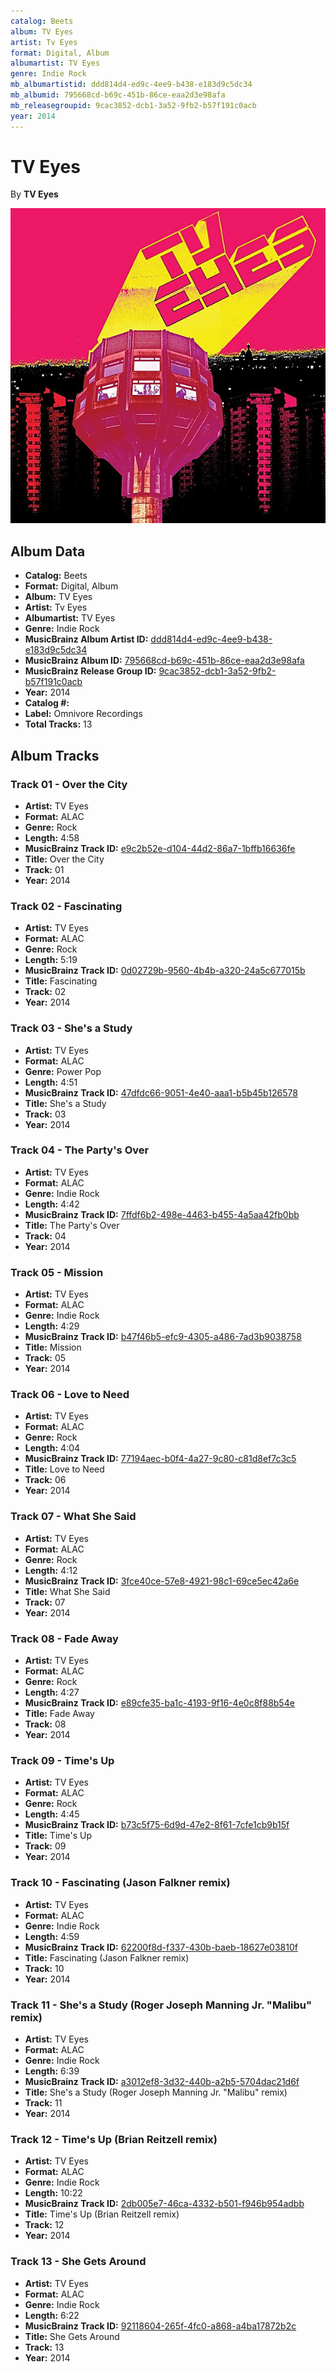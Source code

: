 ```yaml
---
catalog: Beets
album: TV Eyes
artist: Tv Eyes
format: Digital, Album
albumartist: TV Eyes
genre: Indie Rock
mb_albumartistid: ddd814d4-ed9c-4ee9-b438-e183d9c5dc34
mb_albumid: 795668cd-b69c-451b-86ce-eaa2d3e98afa
mb_releasegroupid: 9cac3852-dcb1-3a52-9fb2-b57f191c0acb
year: 2014
---
```


# TV Eyes

By **TV Eyes**

![](../../assets/beetscovers/Tv_Eyes-TV_Eyes.jpg)

## Album Data

- **Catalog:** Beets
- **Format:** Digital, Album
- **Album:** TV Eyes
- **Artist:** Tv Eyes
- **Albumartist:** TV Eyes
- **Genre:** Indie Rock
- **MusicBrainz Album Artist ID:** [ddd814d4-ed9c-4ee9-b438-e183d9c5dc34](https://musicbrainz.org/artist/ddd814d4-ed9c-4ee9-b438-e183d9c5dc34)
- **MusicBrainz Album ID:** [795668cd-b69c-451b-86ce-eaa2d3e98afa](https://musicbrainz.org/release/795668cd-b69c-451b-86ce-eaa2d3e98afa)
- **MusicBrainz Release Group ID:** [9cac3852-dcb1-3a52-9fb2-b57f191c0acb](https://musicbrainz.org/release-group/9cac3852-dcb1-3a52-9fb2-b57f191c0acb)
- **Year:** 2014
- **Catalog #:** 
- **Label:** Omnivore Recordings
- **Total Tracks:** 13

## Album Tracks

### Track 01 - Over the City

- **Artist:** TV Eyes
- **Format:** ALAC
- **Genre:** Rock
- **Length:** 4:58
- **MusicBrainz Track ID:** [e9c2b52e-d104-44d2-86a7-1bffb16636fe](https://musicbrainz.org/recording/e9c2b52e-d104-44d2-86a7-1bffb16636fe)
- **Title:** Over the City
- **Track:** 01
- **Year:** 2014

### Track 02 - Fascinating

- **Artist:** TV Eyes
- **Format:** ALAC
- **Genre:** Rock
- **Length:** 5:19
- **MusicBrainz Track ID:** [0d02729b-9560-4b4b-a320-24a5c677015b](https://musicbrainz.org/recording/0d02729b-9560-4b4b-a320-24a5c677015b)
- **Title:** Fascinating
- **Track:** 02
- **Year:** 2014

### Track 03 - She's a Study

- **Artist:** TV Eyes
- **Format:** ALAC
- **Genre:** Power Pop
- **Length:** 4:51
- **MusicBrainz Track ID:** [47dfdc66-9051-4e40-aaa1-b5b45b126578](https://musicbrainz.org/recording/47dfdc66-9051-4e40-aaa1-b5b45b126578)
- **Title:** She's a Study
- **Track:** 03
- **Year:** 2014

### Track 04 - The Party's Over

- **Artist:** TV Eyes
- **Format:** ALAC
- **Genre:** Indie Rock
- **Length:** 4:42
- **MusicBrainz Track ID:** [7ffdf6b2-498e-4463-b455-4a5aa42fb0bb](https://musicbrainz.org/recording/7ffdf6b2-498e-4463-b455-4a5aa42fb0bb)
- **Title:** The Party's Over
- **Track:** 04
- **Year:** 2014

### Track 05 - Mission

- **Artist:** TV Eyes
- **Format:** ALAC
- **Genre:** Indie Rock
- **Length:** 4:29
- **MusicBrainz Track ID:** [b47f46b5-efc9-4305-a486-7ad3b9038758](https://musicbrainz.org/recording/b47f46b5-efc9-4305-a486-7ad3b9038758)
- **Title:** Mission
- **Track:** 05
- **Year:** 2014

### Track 06 - Love to Need

- **Artist:** TV Eyes
- **Format:** ALAC
- **Genre:** Rock
- **Length:** 4:04
- **MusicBrainz Track ID:** [77194aec-b0f4-4a27-9c80-c81d8ef7c3c5](https://musicbrainz.org/recording/77194aec-b0f4-4a27-9c80-c81d8ef7c3c5)
- **Title:** Love to Need
- **Track:** 06
- **Year:** 2014

### Track 07 - What She Said

- **Artist:** TV Eyes
- **Format:** ALAC
- **Genre:** Rock
- **Length:** 4:12
- **MusicBrainz Track ID:** [3fce40ce-57e8-4921-98c1-69ce5ec42a6e](https://musicbrainz.org/recording/3fce40ce-57e8-4921-98c1-69ce5ec42a6e)
- **Title:** What She Said
- **Track:** 07
- **Year:** 2014

### Track 08 - Fade Away

- **Artist:** TV Eyes
- **Format:** ALAC
- **Genre:** Rock
- **Length:** 4:27
- **MusicBrainz Track ID:** [e89cfe35-ba1c-4193-9f16-4e0c8f88b54e](https://musicbrainz.org/recording/e89cfe35-ba1c-4193-9f16-4e0c8f88b54e)
- **Title:** Fade Away
- **Track:** 08
- **Year:** 2014

### Track 09 - Time's Up

- **Artist:** TV Eyes
- **Format:** ALAC
- **Genre:** Rock
- **Length:** 4:45
- **MusicBrainz Track ID:** [b73c5f75-6d9d-47e2-8f61-7cfe1cb9b15f](https://musicbrainz.org/recording/b73c5f75-6d9d-47e2-8f61-7cfe1cb9b15f)
- **Title:** Time's Up
- **Track:** 09
- **Year:** 2014

### Track 10 - Fascinating (Jason Falkner remix)

- **Artist:** TV Eyes
- **Format:** ALAC
- **Genre:** Indie Rock
- **Length:** 4:59
- **MusicBrainz Track ID:** [62200f8d-f337-430b-baeb-18627e03810f](https://musicbrainz.org/recording/62200f8d-f337-430b-baeb-18627e03810f)
- **Title:** Fascinating (Jason Falkner remix)
- **Track:** 10
- **Year:** 2014

### Track 11 - She's a Study (Roger Joseph Manning Jr. "Malibu" remix)

- **Artist:** TV Eyes
- **Format:** ALAC
- **Genre:** Indie Rock
- **Length:** 6:39
- **MusicBrainz Track ID:** [a3012ef8-3d32-440b-a2b5-5704dac21d6f](https://musicbrainz.org/recording/a3012ef8-3d32-440b-a2b5-5704dac21d6f)
- **Title:** She's a Study (Roger Joseph Manning Jr. "Malibu" remix)
- **Track:** 11
- **Year:** 2014

### Track 12 - Time's Up (Brian Reitzell remix)

- **Artist:** TV Eyes
- **Format:** ALAC
- **Genre:** Indie Rock
- **Length:** 10:22
- **MusicBrainz Track ID:** [2db005e7-46ca-4332-b501-f946b954adbb](https://musicbrainz.org/recording/2db005e7-46ca-4332-b501-f946b954adbb)
- **Title:** Time's Up (Brian Reitzell remix)
- **Track:** 12
- **Year:** 2014

### Track 13 - She Gets Around

- **Artist:** TV Eyes
- **Format:** ALAC
- **Genre:** Indie Rock
- **Length:** 6:22
- **MusicBrainz Track ID:** [92118604-265f-4fc0-a868-a4ba17872b2c](https://musicbrainz.org/recording/92118604-265f-4fc0-a868-a4ba17872b2c)
- **Title:** She Gets Around
- **Track:** 13
- **Year:** 2014

